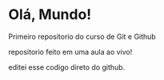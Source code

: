 # Olá, Mundo!
 Primeiro repositorio do curso de Git e Github

 repositorio feito em uma aula ao vivo!
 
 editei esse codigo direto do github.
